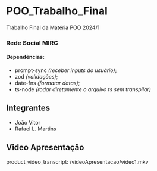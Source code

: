 # POO_Trabalho_Final
Trabalho Final da Matéria POO 2024/1  
### Rede Social MIRC

#### Dependências:
- prompt-sync *(receber inputs do usuário)*;
- zod *(validações)*;
- date-fns *(formatar datas)*;  
- ts-node *(rodar diretamente o arquivo ts sem transpilar)*
## Integrantes
- João Vitor
- Rafael L. Martins

## Video Apresentação
product_video_transcript: /videoApresentacao/video1.mkv